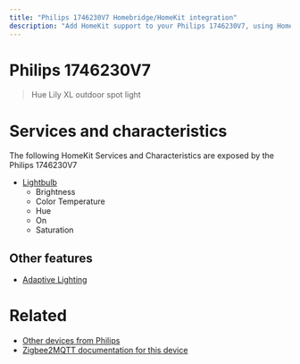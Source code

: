 ```yaml
---
title: "Philips 1746230V7 Homebridge/HomeKit integration"
description: "Add HomeKit support to your Philips 1746230V7, using Homebridge, Zigbee2MQTT and homebridge-z2m."
---
```

<!---
This file has been GENERATED using src/docgen/docgen.ts
DO NOT EDIT THIS FILE MANUALLY!
-->
# Philips 1746230V7
> Hue Lily XL outdoor spot light


# Services and characteristics
The following HomeKit Services and Characteristics are exposed by
the Philips 1746230V7

* [Lightbulb](../../light.md)
  * Brightness
  * Color Temperature
  * Hue
  * On
  * Saturation


## Other features
* [Adaptive Lighting](../../light.md)


# Related
* [Other devices from Philips](../index.md#philips)
* [Zigbee2MQTT documentation for this device](https://www.zigbee2mqtt.io/devices/1746230V7.html)